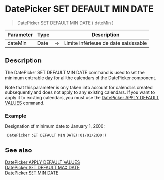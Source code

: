 # DatePicker SET DEFAULT MIN DATE

> DatePicker SET DEFAULT MIN DATE ( dateMin )

| Parameter | Type |     | Description |
| --- | --- | --- | --- |
| dateMin | Date | → | Limite inférieure de date saisissable |

## Description

The DatePicker SET DEFAULT MIN DATE command is used to set the minimum enterable day for all the calendars of the DatePicker component.

Note that this parameter is only taken into account for calendars created subsequently and does not apply to any existing calendars. If you want to apply it to existing calendars, you must use the [DatePicker APPLY DEFAULT VALUES](DatePicker%20APPLY%20DEFAULT%20VALUES.es.md) command.

### Example  

Designation of minimum date to January 1, 2000:

```4d
 DatePicker SET DEFAULT MIN DATE(!01/01/2000!)
```

## See also

[DatePicker APPLY DEFAULT VALUES](DatePicker%20APPLY%20DEFAULT%20VALUES.es.md)  
[DatePicker SET DEFAULT MAX DATE](DatePicker%20SET%20DEFAULT%20MAX%20DATE.es.md)  
[DatePicker SET MIN DATE](DatePicker%20SET%20MIN%20DATE.es.md)
